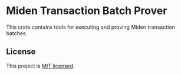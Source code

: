 # Miden Transaction Batch Prover

This crate contains tools for executing and proving Miden transaction batches.

## License

This project is [MIT licensed](../../LICENSE).
